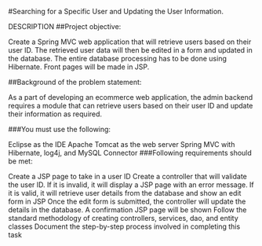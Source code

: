 #Searching for a Specific User and Updating the User Information.

DESCRIPTION ##Project objective:

Create a Spring MVC web application that will retrieve users based on their user ID. The retrieved user data will then be edited in a form and updated in the database. The entire database processing has to be done using Hibernate. Front pages will be made in JSP.

##Background of the problem statement:

As a part of developing an ecommerce web application, the admin backend requires a module that can retrieve users based on their user ID and update their information as required.

###You must use the following:

Eclipse as the IDE
Apache Tomcat as the web server
Spring MVC with Hibernate, log4j, and MySQL Connector
###Following requirements should be met:

Create a JSP page to take in a user ID
Create a controller that will validate the user ID. If it is invalid, it will display a JSP page with an error message. If it is valid, it will retrieve user details from the database and show an edit form in JSP
Once the edit form is submitted, the controller will update the details in the database. A confirmation JSP page will be shown
Follow the standard methodology of creating controllers, services, dao, and entity classes
Document the step-by-step process involved in completing this task
